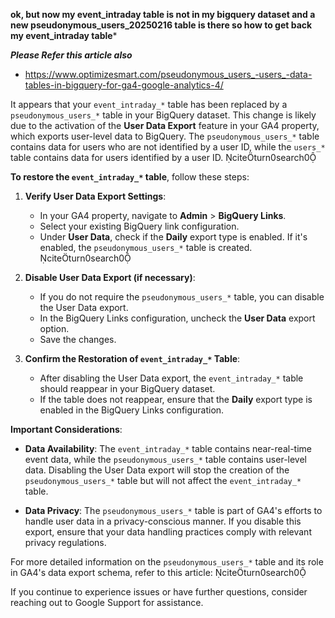 **ok, but now my event_intraday table is not in my bigquery dataset and a new pseudonymous_users_20250216 table is there so how to get back my event_intraday table***

***Please Refer this article also***
- https://www.optimizesmart.com/pseudonymous_users_-users_-data-tables-in-bigquery-for-ga4-google-analytics-4/


It appears that your `event_intraday_*` table has been replaced by a `pseudonymous_users_*` table in your BigQuery dataset. This change is likely due to the activation of the **User Data Export** feature in your GA4 property, which exports user-level data to BigQuery. The `pseudonymous_users_*` table contains data for users who are not identified by a user ID, while the `users_*` table contains data for users identified by a user ID. citeturn0search0

**To restore the `event_intraday_*` table**, follow these steps:

1. **Verify User Data Export Settings**:
   - In your GA4 property, navigate to **Admin** > **BigQuery Links**.
   - Select your existing BigQuery link configuration.
   - Under **User Data**, check if the **Daily** export type is enabled. If it's enabled, the `pseudonymous_users_*` table is created. citeturn0search0

2. **Disable User Data Export (if necessary)**:
   - If you do not require the `pseudonymous_users_*` table, you can disable the User Data export.
   - In the BigQuery Links configuration, uncheck the **User Data** export option.
   - Save the changes.

3. **Confirm the Restoration of `event_intraday_*` Table**:
   - After disabling the User Data export, the `event_intraday_*` table should reappear in your BigQuery dataset.
   - If the table does not reappear, ensure that the **Daily** export type is enabled in the BigQuery Links configuration.

**Important Considerations**:

- **Data Availability**: The `event_intraday_*` table contains near-real-time event data, while the `pseudonymous_users_*` table contains user-level data. Disabling the User Data export will stop the creation of the `pseudonymous_users_*` table but will not affect the `event_intraday_*` table.

- **Data Privacy**: The `pseudonymous_users_*` table is part of GA4's efforts to handle user data in a privacy-conscious manner. If you disable this export, ensure that your data handling practices comply with relevant privacy regulations.

For more detailed information on the `pseudonymous_users_*` table and its role in GA4's data export schema, refer to this article: citeturn0search0

If you continue to experience issues or have further questions, consider reaching out to Google Support for assistance. 
